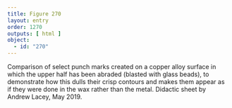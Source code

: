 ```yaml
---
title: Figure 270
layout: entry
order: 1270
outputs: [ html ]
object:
  - id: "270"
---
```


Comparison of select punch marks created on a copper alloy surface in which the upper half has been abraded (blasted with glass beads), to demonstrate how this dulls their crisp contours and makes them appear as if they were done in the wax rather than the metal. Didactic sheet by Andrew Lacey, May 2019.

